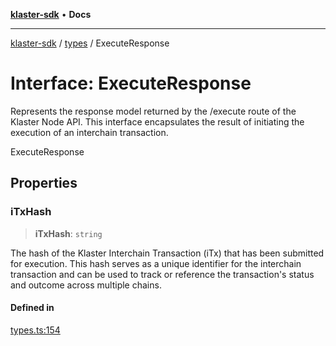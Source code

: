 [**klaster-sdk**](../../README.md) • **Docs**

***

[klaster-sdk](../../README.md) / [types](../README.md) / ExecuteResponse

# Interface: ExecuteResponse

Represents the response model returned by the /execute route of the Klaster Node API.
This interface encapsulates the result of initiating the execution of an interchain transaction.

 ExecuteResponse

## Properties

### iTxHash

> **iTxHash**: `string`

The hash of the Klaster Interchain Transaction (iTx) that has been
submitted for execution. This hash serves as a unique identifier for the interchain transaction
and can be used to track or reference the transaction's status and outcome across multiple chains.

#### Defined in

[types.ts:154](https://github.com/0xPolycode/klaster-sdk/blob/df98c9e368e7c318a0e9124db84ae28b572c7361/src/types.ts#L154)

